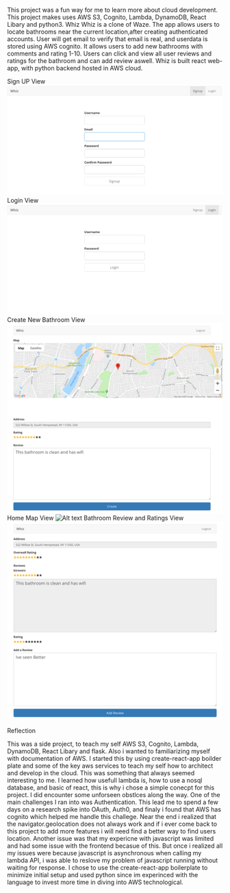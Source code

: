 This project was a fun way for me to learn more about cloud development.
This project makes uses AWS S3, Cognito, Lambda, DynamoDB, React Libary and python3.
Whiz
 Whiz is a clone of Waze. The app allows users to locate bathrooms near the current location,after creating authenticated accounts. User will get email to verify that email is real, and userdata is stored using AWS cognito. It allows users to add new bathrooms with comments and rating 1-10. Users can click and view all user reviews and ratings for the bathroom and can add review aswell. Whiz is built react web-app, with python backend hosted in AWS cloud.

Sign UP View
![Alt text](/assets/Signup.png?raw=true "SignUp View")
Login View
![Alt text](/assets/Login.png?raw=true "Login View")
Create New Bathroom View
![Alt text](/assets/Create_Bathroom.png?raw=true "Create New Bathroom View")
Home Map View
![Alt text](/assets/Map.png?raw=true "Home Map View")
Bathroom Review and Ratings View
![Alt text](/assets/Bathroom_Review.png?raw=true "Bathroom review View")

Reflection

This was a side project, to teach my self AWS S3, Cognito, Lambda, DynamoDB, React Libary and flask. Also i wanted to familiarizing myself with documentation of AWS. I started this by using create-react-app boilder plate and  some of the key aws services to teach my self how to architect and develop in the cloud. This was something that always seemed interesting to me. I learned how usefull lambda is, how to use a nosql database, and basic of react, this is why i chose a simple conecpt for this project. I did encounter some unforseen obstlces along the way. One of the main challenges I ran into was Authentication. This lead me to spend a few days on a research spike into OAuth, Auth0, and finaly i found that AWS has cognito which helped me handle this challege. Near the end i realized that the navigator.geolocation does not always work and if i ever come back to this project to add more features i will need find a better way to find users location. Another issue was that my expericne with javascript was limited and had some issue with the frontend becasue of this. But once i realized all my issues were because javascript is asynchronous when calling my lambda API, i was able to reslove my problem of javascript running without waiting for response.
I chose to use the create-react-app boilerplate to minimize initial setup and used python since im experinced with the language to invest more time in diving into AWS technological.

